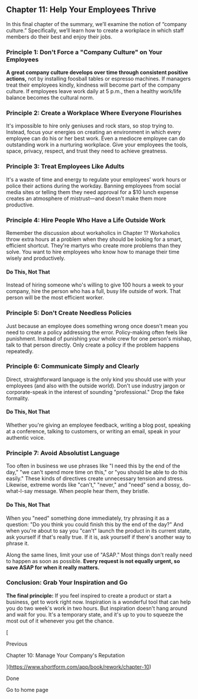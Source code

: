 ## Chapter 11: Help Your Employees Thrive

In this final chapter of the summary, we’ll examine the notion of “company culture.” Specifically, we’ll learn how to create a workplace in which staff members do their best and enjoy their jobs.

### Principle 1: Don't Force a "Company Culture" on Your Employees

**A great company culture develops over time through consistent positive actions,** not by installing foosball tables or espresso machines. If managers treat their employees kindly, kindness will become part of the company culture. If employees leave work daily at 5 p.m., then a healthy work/life balance becomes the cultural norm.

### Principle 2: Create a Workplace Where Everyone Flourishes

It's impossible to hire only geniuses and rock stars, so stop trying to. Instead, focus your energies on creating an environment in which every employee can do his or her best work. Even a mediocre employee can do outstanding work in a nurturing workplace. Give your employees the tools, space, privacy, respect, and trust they need to achieve greatness.

### Principle 3: Treat Employees Like Adults

It's a waste of time and energy to regulate your employees' work hours or police their actions during the workday. Banning employees from social media sites or telling them they need approval for a $10 lunch expense creates an atmosphere of mistrust—and doesn't make them more productive.

### Principle 4: Hire People Who Have a Life Outside Work

Remember the discussion about workaholics in Chapter 1? Workaholics throw extra hours at a problem when they should be looking for a smart, efficient shortcut. They're martyrs who create more problems than they solve. You want to hire employees who know how to manage their time wisely and productively.

#### **Do This, Not That**

Instead of hiring someone who's willing to give 100 hours a week to your company, hire the person who has a full, busy life outside of work. That person will be the most efficient worker.

### Principle 5: Don't Create Needless Policies

Just because an employee does something wrong once doesn't mean you need to create a policy addressing the error. Policy-making often feels like punishment. Instead of punishing your whole crew for one person's mishap, talk to that person directly. Only create a policy if the problem happens repeatedly.

### Principle 6: Communicate Simply and Clearly

Direct, straightforward language is the only kind you should use with your employees (and also with the outside world). Don't use industry jargon or corporate-speak in the interest of sounding "professional." Drop the fake formality.

#### **Do This, Not That**

Whether you're giving an employee feedback, writing a blog post, speaking at a conference, talking to customers, or writing an email, speak in your authentic voice.

### Principle 7: Avoid Absolutist Language

Too often in business we use phrases like "I need this by the end of the day," "we can't spend more time on this," or "you should be able to do this easily." These kinds of directives create unnecessary tension and stress. Likewise, extreme words like "can't," "never," and "need" send a bossy, do-what-I-say message. When people hear them, they bristle.

#### **Do This, Not That**

When you "need" something done immediately, try phrasing it as a question: "Do you think you could finish this by the end of the day?" And when you're about to say you "can't" launch the product in its current state, ask yourself if that's really true. If it is, ask yourself if there's another way to phrase it.

Along the same lines, limit your use of "ASAP." Most things don't really need to happen as soon as possible. **Every request is not equally urgent, so save ASAP for when it really matters.**

### Conclusion: Grab Your Inspiration and Go

**The final principle:** If you feel inspired to create a product or start a business, get to work right now. Inspiration is a wonderful tool that can help you do two week's work in two hours. But inspiration doesn't hang around and wait for you. It's a temporary state, and it's up to you to squeeze the most out of it whenever you get the chance.

[

Previous

Chapter 10: Manage Your Company's Reputation

](https://www.shortform.com/app/book/rework/chapter-10)

Done

Go to home page